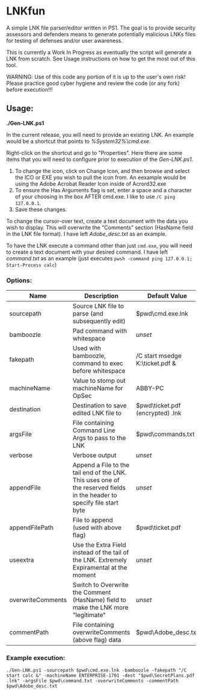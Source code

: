 # LNKfun
A simple LNK file parser/editor written in PS1. The goal is to provide security assessors and defenders means to generate potentially malicious LNKs files for testing of defenses and/or user awareness.

This is currently a Work In Progress as eventually the script will generate a LNK from scratch. See Usage instructions on how to get the most out of this tool.

WARNING: Use of this code any portion of it is up to the user's own risk! Please practice good cyber hygiene and review the code (or any fork) before execution!!! 


## Usage:
__./Gen-LNK.ps1 <options>__

In the current release, you will need to provide an existing LNK. An example would be a shortcut that points to *%System32%\cmd.exe*.

Right-click on the shortcut and go to "Properties". Here there are some items that you will need to configure prior to execution of the *Gen-LNK.ps1*.
<picture>

1. To change the icon, click on Change Icon, and then browse and select the ICO or EXE you wish to pull the icon from. An eexample would be using the Adobe Acrobat Reader Icon inside of Acrord32.exe
2. To ensure the Has Arguments flag is set, enter a space and a character of your choosing in the box AFTER cmd.exe. I like to use `/C ping 127.0.0.1`.
3. Save these changes.

To change the cursor-over text, create a text document with the data you wish to display. This will overwrite the "Comments" section (HasName field in the LNK file format). I have left *Adobe_desc.txt* as an example.
<picture>

To have the LNK execute a command other than just `cmd.exe`, you will need to create a text document with your desired command. I have left *command.txt* as an example (just executes `pwsh -command ping 127.0.0.1; Start-Process calc`)

### Options:
| Name | Description | Default Value
| ---- | ----| ----| 
| sourcepath | Source LNK file to parse (and subsequently edit) | $pwd\cmd.exe.lnk |
| bamboozle | Pad command with whitespace | *unset* |
| fakepath | Used with bamboozle, command to exec before whitespace | /C start msedge K:\ticket.pdf & |
| machineName | Value to stomp out machineName for OpSec | ABBY-PC |
| destination | Destination to save edited LNK file to | $pwd\ticket.pdf    (encrypted)            .lnk |
| argsFile | File containing Command Line Args to pass to the LNK | $pwd\commands.txt |  
| verbose | Verbose output | *unset* |
| appendFile | Append a File to the tail end of the LNK. This uses one of the reserved fields in the header to specify file start byte | *unset* |
| appendFilePath | File to append (used with above flag) | $pwd\ticket.pdf |
| useextra | Use the Extra Field instead of the tail of the LNK. Extremely Expiramental at the moment | *unset* |
| overwriteComments | Switch to Overwrite the Comment (HasName) field to make the LNK more "legitimate" | *unset* |
| commentPath | File containing overwriteComments (above flag) data | $pwd\Adobe_desc.txt |

### Example execution:
```
./Gen-LNK.ps1 -sourcepath $pwd\cmd.exe.lnk -bamboozle -fakepath "/C start calc &" -machineName ENTERPRISE-1701 -dest "$pwd\SecretPlans.pdf         .lnk" -argsFile $pwd\command.txt -overwriteComments -commentPath $pwd\Adobe_desc.txt
```


